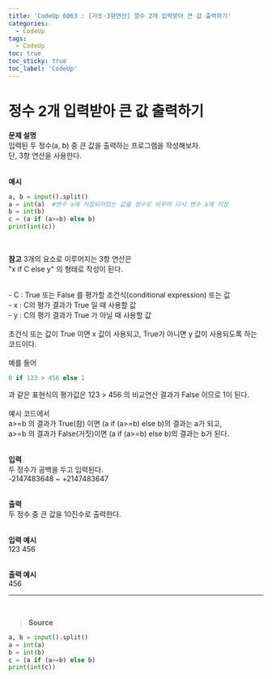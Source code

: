 ```yaml
---
title: 'CodeUp 6063 : [기초-3항연산] 정수 2개 입력받아 큰 값 출력하기'
categories:
  - CodeUp
tags:
  - CodeUp
toc: true
toc_sticky: true
toc_label: 'CodeUp'
---
```


# 정수 2개 입력받아 큰 값 출력하기

**문제 설명**  
입력된 두 정수(a, b) 중 큰 값을 출력하는 프로그램을 작성해보자.  
단, 3항 연산을 사용한다.  
<br>

**예시**

```python
a, b = input().split()
a = int(a)  #변수 a에 저장되어있는 값을 정수로 바꾸어 다시 변수 a에 저장
b = int(b)
c = (a if (a>=b) else b)
print(int(c))
```

<br>

**참고**
3개의 요소로 이루어지는 3항 연산은  
"x if C else y" 의 형태로 작성이 된다.  
<br>

\- C : True 또는 False 를 평가할 조건식(conditional expression) 또는 값  
\- x : C의 평가 결과가 True 일 때 사용할 값  
\- y : C의 평가 결과가 True 가 아닐 때 사용할 값  
 <br>
조건식 또는 값이 True 이면 x 값이 사용되고, True가 아니면 y 값이 사용되도록 하는 코드이다.  
 <br>
예를 들어

```python
0 if 123 > 456 else 1
```

과 같은 표현식의 평가값은 123 > 456 의 비교연산 결과가 False 이므로 1이 된다.  
<br>
예시 코드에서  
a>=b 의 결과가 True(참) 이면 (a if (a>=b) else b)의 결과는 a가 되고,  
a>=b 의 결과가 False(거짓)이면 (a if (a>=b) else b)의 결과는 b가 된다.  
<br>

**입력**  
두 정수가 공백을 두고 입력된다.  
-2147483648 ~ +2147483647  
<br>

**출력**  
두 정수 중 큰 값을 10진수로 출력한다.  
<br>

**입력 예시**  
123 456  
<br>

**출력 예시**  
456

---

<br>

> **Source**

```python
a, b = input().split()
a = int(a)
b = int(b)
c = (a if (a>=b) else b)
print(int(c))
```
